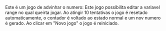 Este é um jogo de advinhar o numero:
  Este jogo possibilita editar a variavel range no qual queirta jogar.
  Ao atingir 10 tentativas o jogo é resetado automaticamente, o contador é voltado ao estado normal e um nov numero é gerado.
  Ao clicar em "Novo jogo" o jogo é reiniciado.
